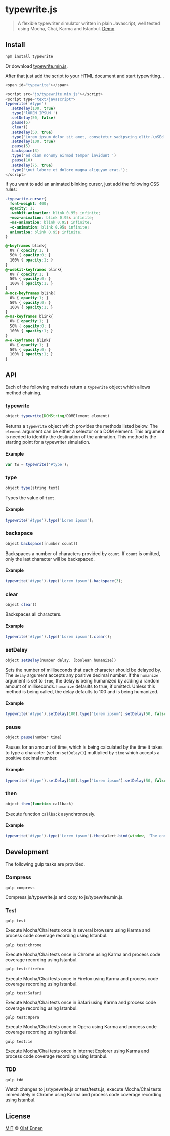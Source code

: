# typewrite.js

> A flexible typewriter simulator written in plain Javascript, well tested using Mocha, Chai, Karma and Istanbul. [Demo](http://olaf-ennen.de/oehome/typewrite/)

## Install

```
npm install typewrite
```

Or download [typewrite.min.js](https://cdn.rawgit.com/yobacca/typewrite/master/js/typewrite.min.js).

After that just add the script to your HTML document and start typewriting...

```javascript
<span id="typewrite"></span>

<script src="js/typewrite.min.js"></script>
<script type="text/javascript">
typewrite('#type')
  .setDelay(100, true)
  .type('lOREM IPSUM ')
  .setDelay(50, false)
  .pause(5)
  .clear()
  .setDelay(50, true)
  .type('Lorem ipsum dolor sit amet, consetetur sadipscing elitr.\nSEd ')
  .setDelay(100, true)
  .pause(5)
  .backspace(3)
  .type('ed diam nonumy eirmod tempor invidunt ')
  .pause(10)
  .setDelay(75, true)
  .type('\nut labore et dolore magna aliquyam erat.');
</script>
```

If you want to add an animated blinking cursor, just add the following CSS rules:

```css
.typewrite-cursor{
  font-weight: 400;
  opacity: 1;
  -webkit-animation: blink 0.95s infinite;
  -moz-animation: blink 0.95s infinite;
  -ms-animation: blink 0.95s infinite;
  -o-animation: blink 0.95s infinite;
  animation: blink 0.95s infinite;
}

@-keyframes blink{
  0% { opacity:1; }
  50% { opacity:0; }
  100% { opacity:1; }
}
@-webkit-keyframes blink{
  0% { opacity:1; }
  50% { opacity:0; }
  100% { opacity:1; }
}
@-moz-keyframes blink{
  0% { opacity:1; }
  50% { opacity:0; }
  100% { opacity:1; }
}
@-ms-keyframes blink{
  0% { opacity:1; }
  50% { opacity:0; }
  100% { opacity:1; }
}
@-o-keyframes blink{
  0% { opacity:1; }
  50% { opacity:0; }
  100% { opacity:1; }
}
```

## API

Each of the following methods return a `typewrite` object which allows method chaining.

### typewrite

```javascript
object typewrite(DOMString/DOMElement element)
```

Returns a `typewrite` object which provides the methods listed below. The `element` argument can be either a selector or a DOM element. This argument is needed to identify the destination of the animation. This method is the starting point for a typewriter simulation.

#### Example

```javascript
var tw = typewrite('#type');
```

### type

```javascript
object type(string text)
```

Types the value of `text`.

#### Example

```javascript
typewrite('#type').type('Lorem ipsum');
```

### backspace

```javascript
object backspace([number count])
```

Backspaces a number of characters provided by `count`. If `count` is omitted, only the last character will be backspaced.

#### Example

```javascript
typewrite('#type').type('Lorem ipsum').backspace(3);
```

### clear

```javascript
object clear()
```

Backspaces all characters.

#### Example

```javascript
typewrite('#type').type('Lorem ipsum').clear();
```

### setDelay

```javascript
object setDelay(number delay, [boolean humanize])
```

Sets the number of milliseconds that each character should be delayed by. The `delay` argument accepts any positive decimal number. If the `humanize` argument is set to `true`, the delay is being humanized by adding a random amount of milliseconds. `humanize` defaults to true, if omitted.
Unless this method is being called, the delay defaults to 100 and is being humanized.

#### Example

```javascript
typewrite('#type').setDelay(100).type('Lorem ipsum').setDelay(50, false).clear();
```

### pause

```javascript
object pause(number time)
```

Pauses for an amount of time, which is being calculated by the time it takes to type a character (set on `setDelay()`) multiplied by `time` which accepts a positive decimal number.

#### Example

```javascript
typewrite('#type').setDelay(100).type('Lorem ipsum').setDelay(50, false).clear();
```

### then

```javascript
object then(function callback)
```

Execute function `callback` asynchronously.

#### Example

```javascript
typewrite('#type').type('Lorem ipsum').then(alert.bind(window, 'The end.'));
```

## Development

The following gulp tasks are provided.

### Compress

```
gulp compress
```

Compress js/typewrite.js and copy to js/typewrite.min.js.

### Test

```
gulp test
```

Execute Mocha/Chai tests once in several browsers using Karma and process code coverage recording using Istanbul.


```
gulp test:chrome
```

Execute Mocha/Chai tests once in Chrome using Karma and process code coverage recording using Istanbul.


```
gulp test:firefox
```

Execute Mocha/Chai tests once in Firefox using Karma and process code coverage recording using Istanbul.


```
gulp test:Safari
```

Execute Mocha/Chai tests once in Safari using Karma and process code coverage recording using Istanbul.


```
gulp test:Opera
```

Execute Mocha/Chai tests once in Opera using Karma and process code coverage recording using Istanbul.


```
gulp test:ie
```

Execute Mocha/Chai tests once in Internet Explorer using Karma and process code coverage recording using Istanbul.

### TDD

```
gulp tdd
```

Watch changes to js/typewrite.js or test/tests.js, execute Mocha/Chai tests immediately in Chrome using Karma and process code coverage recording using Istanbul.


## License

[MIT](LICENSE.md) © [Olaf Ennen](https://github.com/yobacca)
